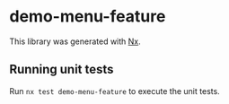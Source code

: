 # demo-menu-feature

This library was generated with [Nx](https://nx.dev).

## Running unit tests

Run `nx test demo-menu-feature` to execute the unit tests.
